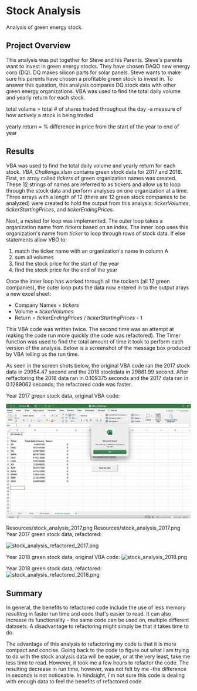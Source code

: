 # Stock Analysis
Analysis of green energy stock.

## Project Overview

This analysis was put together for Steve and his Parents. Steve's parents want to invest in green energy stocks. They have chosen DAQO new energy corp (DQ). DQ makes silicon parts for solar panels. Steve wants to make sure his parents have chosen a profitable green stock to invest in. To answer this question, this analysis compares DQ stock data with other green energy organizations. VBA was used to find the total daily volume and yearly return for each stock. 

  total volume = total # of shares traded throughout the day -a measure of how actively a stock is being traded 
  
  yearly return = % difference in price from the start of the year to end of year
  
 
## Results 

VBA was used to find the total daily volume and yearly return for each stock. *VBA_Challenge.xlsm* contains green stock data for 2017 and 2018. First, an array called *tickers* of green organization names was created. These 12 strings of names are referred to as tickers and allow us to loop through the stock data and perform analyses on one organization at a time. Three arrays with a length of 12 (there are 12 green stock companies to be analyzed) were created to hold the output from this analysis: *tickerVolumes*, *tickerStartingPrices*, and *tickerEndingPrices*. 

Next, a nested for loop was implemented. The outer loop takes a organization name from *tickers* based on an index. The inner loop uses this organization's name from *ticker* to loop through rows of stock data. If else statements allow VBO to:
  1. match the ticker name with an organization's name in column A
  2. sum all volumes 
  3. find the stock price for the start of the year
  4. find the stock price for the end of the year

Once the inner loop has worked through all the tockers (all 12 green companies), the outer loop puts the data now entered in to the output arays a new excel sheet: 
  - Company Names = *tickers*
  - Volume = *tickerVolumes*
  - Return = *tickerEndingPrices* / *tickerStartingPrices* - 1

This VBA code was written twice. The second time was an attempt at making the code run more quickly (the code was refactored). The Timer function was used to find the total amount of time it took to perform each version of the analysis. Below is a screenshot of the message box produced by VBA telling us the run time. 


As seen in the screen shots below, the original VBA code ran the 2017 stock data in 29954.47 second and the 2018 stockdata in 29881.99 second. After reffactoring the 2018 data ran in 0.109375 seconds and the 2017 data ran in 0.1289062 seconds; the refactored code was faster. 

Year 2017 green stock data, original VBA code:

![stock_analysis_2017.png](Resources/stock_analysis_2017.png)

Resources/stock_analysis_2017.png
Resources/stock_analysis_2017.png
Year 2017 green stock data, refactored:

![stock_analysis_refactored_2017.png](https://github.com/charliuden/stock_analysis/blob/main/stock_analysis_refactored_2017.png)

Year 2018 green stock data, original VBA code:
![stock_analysis_2018.png](https://github.com/charliuden/stock_analysis/blob/main/stock_analysis_2018.png)

Year 2018 green stock data, refactored:
![stock_analysis_refactored_2018.png](https://github.com/charliuden/stock_analysis/blob/main/stock_analysis_refactored_2018.png)

## Summary

In general, the benefits to refactored code include the use of less memory resulting in faster run time and code that's easier to read. It can also increase its functionality - the same code can be used on, multiple different datasets. A disadvantage to refactoring might simply be that it takes time to do. 

The advantage of this analysis to refactoring my code is that it is more compact and concise. Going back to the code to figure out what I am trying to do with the stock analysis data will be easier, or at the very least, take me less time to read. However, it took me a few hours to refactor the code. The resulting decrease in run time, however, was not felt by me -the difference in seconds is not noticeable. In hindsight, I'm not sure this code is dealing with enough data to feel the benefits of refactored code. 

